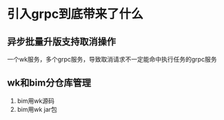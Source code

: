 # 引入grpc到底带来了什么


## 异步批量升版支持取消操作

一个wk服务，多个grpc服务，导致取消请求不一定能命中执行任务的grpc服务

## wk和bim分仓库管理

1. bim用wk源码
2. bim用wk jar包

